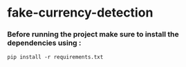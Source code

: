 # fake-currency-detection
### Before running the project make sure to install the dependencies using : 
```
pip install -r requirements.txt
```

